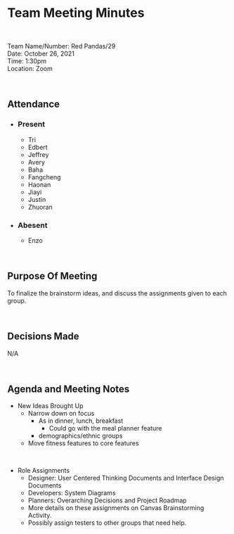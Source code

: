 # Team Meeting Minutes #

<br>

Team Name/Number: Red Pandas/29 <br>
Date: October 26, 2021<br>
Time: 1:30pm<br>
Location: Zoom<br>

<br>

## Attendance ##

- ### Present ###
  - Tri
  - Edbert
  - Jeffrey
  - Avery
  - Baha
  - Fangcheng
  - Haonan
  - Jiayi
  - Justin
  - Zhuoran

- ### Abesent ###
  - Enzo

<br>

## Purpose Of Meeting ##

To finalize the brainstorm ideas, and discuss the assignments given to each group.

<br>

## Decisions Made ##

N/A

<br>

## Agenda and Meeting Notes ##

- New Ideas Brought Up
  - Narrow down on focus
    - As in dinner, lunch, breakfast
      - Could go with the meal planner feature
    - demographics/ethnic groups
  - Move fitness features to core features
  
<br>

- Role Assignments
  - Designer: User Centered Thinking Documents and Interface Design Documents
  - Developers: System Diagrams
  - Planners: Overarching Decisions and Project Roadmap
  - More details on these assignments on Canvas Brainstorming Activity.
  - Possibly assign testers to other groups that need help.

